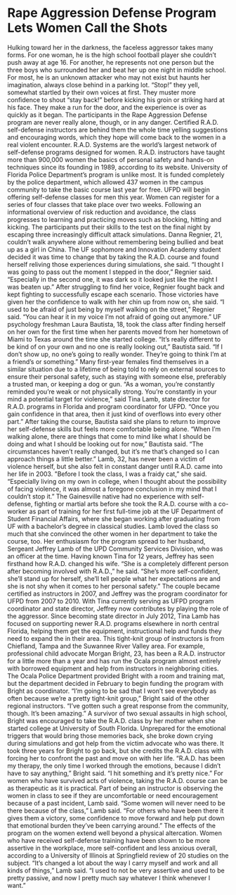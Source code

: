 # Rape Aggression Defense Program Lets Women Call the Shots

Hulking toward her in the darkness, the faceless aggressor takes many forms.
For one woman, he is the high school football player she couldn’t push away at age 16. For another, he represents not one person but the three boys who surrounded her and beat her up one night in middle school. For most, he is an unknown attacker who may not exist but haunts her imagination, always close behind in a parking lot.
“Stop!” they yell, somewhat startled by their own voices at first. They muster more confidence to shout “stay back!” before kicking his groin or striking hard at his face. They make a run for the door, and the experience is over as quickly as it began.
The participants in the Rape Aggression Defense program are never really alone, though, or in any danger. Certified R.A.D. self-defense instructors are behind them the whole time yelling suggestions and encouraging words, which they hope will come back to the women in a real violent encounter.
R.A.D. Systems are the world’s largest network of self-defense programs designed for women. R.A.D. instructors have taught more than 900,000 women the basics of personal safety and hands-on techniques since its founding in 1989, according to its website.
University of Florida Police Department’s program is unlike most. It is funded completely by the police department, which allowed 437 women in the campus community to take the basic course last year for free. UFPD will begin offering self-defense classes for men this year.
Women can register for a series of four classes that take place over two weeks. Following an informational overview of risk reduction and avoidance, the class progresses to learning and practicing moves such as blocking, hitting and kicking. The participants put their skills to the test on the final night by escaping three increasingly difficult attack simulations.
Danna Regnier, 21, couldn’t walk anywhere alone without remembering being bullied and beat up as a girl in China. The UF sophomore and Innovation Academy student decided it was time to change that by taking the R.A.D. course and found herself reliving those experiences during simulations, she said.
“I thought I was going to pass out the moment I stepped in the door,” Regnier said. “Especially in the second one, it was dark so it looked just like the night I was beaten up.”
After struggling to find her voice, Regnier fought back and kept fighting to successfully escape each scenario. Those victories have given her the confidence to walk with her chin up from now on, she said.
“I used to be afraid of just being by myself walking on the street,” Regnier said. “You can hear it in my voice I’m not afraid of going out anymore.”
UF psychology freshman Laura Bautista, 18, took the class after finding herself on her own for the first time when her parents moved from her hometown of Miami to Texas around the time she started college.
“It’s really different to be kind of on your own and no one is really looking out,” Bautista said. “If I don’t show up, no one’s going to really wonder. They’re going to think I’m at a friend’s or something.”
Many first-year females find themselves in a similar situation due to a lifetime of being told to rely on external sources to ensure their personal safety, such as staying with someone else, preferably a trusted man, or keeping a dog or gun.
“As a woman, you’re constantly reminded you’re weak or not physically strong. You’re constantly in your mind a potential target for violence,” said Tina Lamb, state director for R.A.D. programs in Florida and program coordinator for UFPD. “Once you gain confidence in that area, then it just kind of overflows into every other part.”
After taking the course, Bautista said she plans to return to improve her self-defense skills but feels more comfortable being alone.
“When I’m walking alone, there are things that come to mind like what I should be doing and what I should be looking out for now,” Bautista said. “The circumstances haven’t really changed, but it’s me that’s changed so I can approach things a little better.”
Lamb, 32, has never been a victim of violence herself, but she also felt in constant danger until R.A.D. came into her life in 2003.
"Before I took the class, I was a fraidy cat,” she said. “Especially living on my own in college, when I thought about the possibility of facing violence, it was almost a foregone conclusion in my mind that I couldn’t stop it.”
The Gainesville native had no experience with self-defense, fighting or martial arts before she took the R.A.D. course with a co-worker as part of training for her first full-time job at the UF Department of Student Financial Affairs, where she began working after graduating from UF with a bachelor’s degree in classical studies.
Lamb loved the class so much that she convinced the other women in her department to take the course, too. Her enthusiasm for the program spread to her husband, Sergeant Jeffrey Lamb of the UPD Community Services Division, who was an officer at the time. Having known Tina for 12 years, Jeffrey has seen firsthand how R.A.D. changed his wife.
“She is a completely different person after becoming involved with R.A.D.,” he said. “She’s more self-confident, she’ll stand up for herself, she’ll tell people what her expectations are and she is not shy when it comes to her personal safety.”
The couple became certified as instructors in 2007, and Jeffrey was the program coordinator for UFPD from 2007 to 2010. With Tina currently serving as UFPD program coordinator and state director, Jeffrey now contributes by playing the role of the aggressor.
Since becoming state director in July 2012, Tina Lamb has focused on supporting newer R.A.D. programs elsewhere in north central Florida, helping them get the equipment, instructional help and funds they need to expand the in their area. This tight-knit group of instructors is from Chiefland, Tampa and the Suwannee River Valley area.
For example, professional child advocate Morgan Bright, 23, has been a R.A.D. instructor for a little more than a year and has run the Ocala program almost entirely with borrowed equipment and help from instructors in neighboring cities. The Ocala Police Department provided Bright with a room and training mat, but the department decided in February to begin funding the program with Bright as coordinator.
“I’m going to be sad that I won’t see everybody as often because we’re a pretty tight-knit group,” Bright said of the other regional instructors. “I’ve gotten such a great response from the community, though. It’s been amazing.”
A survivor of two sexual assaults in high school, Bright was encouraged to take the R.A.D. class by her mother when she started college at University of South Florida. Unprepared for the emotional triggers that would bring those memories back, she broke down crying during simulations and got help from the victim advocate who was there.
It took three years for Bright to go back, but she credits the R.A.D. class with forcing her to confront the past and move on with her life.
“R.A.D. has been my therapy, the only time I worked through the emotions, because I didn’t have to say anything,” Bright said. “I hit something and it’s pretty nice.”
For women who have survived acts of violence, taking the R.A.D. course can be as therapeutic as it is practical. 
Part of being an instructor is observing the women in class to see if they are uncomfortable or need encouragement because of a past incident, Lamb said.
“Some women will never need to be there because of the class,” Lamb said. “For others who have been there it gives them a victory, some confidence to move forward and help put down that emotional burden they’ve been carrying around.”
The effects of the program on the women extend well beyond a physical altercation. Women who have received self-defense training have been shown to be more assertive in the workplace, more self-confident and less anxious overall, according to a University of Illinois at Springfield review of 20 studies on the subject.
“It’s changed a lot about the way I carry myself and work and all kinds of things,” Lamb said. “I used to not be very assertive and used to be pretty passive, and now I pretty much say whatever I think whenever I want.”

